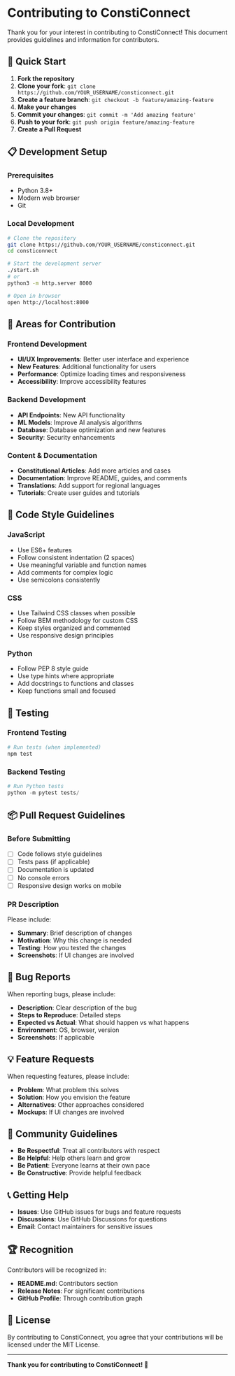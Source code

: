 # Contributing to ConstiConnect

Thank you for your interest in contributing to ConstiConnect! This document provides guidelines and information for contributors.

## 🚀 Quick Start

1. **Fork the repository**
2. **Clone your fork**: `git clone https://github.com/YOUR_USERNAME/consticonnect.git`
3. **Create a feature branch**: `git checkout -b feature/amazing-feature`
4. **Make your changes**
5. **Commit your changes**: `git commit -m 'Add amazing feature'`
6. **Push to your fork**: `git push origin feature/amazing-feature`
7. **Create a Pull Request**

## 📋 Development Setup

### Prerequisites
- Python 3.8+
- Modern web browser
- Git

### Local Development
```bash
# Clone the repository
git clone https://github.com/YOUR_USERNAME/consticonnect.git
cd consticonnect

# Start the development server
./start.sh
# or
python3 -m http.server 8000

# Open in browser
open http://localhost:8000
```

## 🎯 Areas for Contribution

### Frontend Development
- **UI/UX Improvements**: Better user interface and experience
- **New Features**: Additional functionality for users
- **Performance**: Optimize loading times and responsiveness
- **Accessibility**: Improve accessibility features

### Backend Development
- **API Endpoints**: New API functionality
- **ML Models**: Improve AI analysis algorithms
- **Database**: Database optimization and new features
- **Security**: Security enhancements

### Content & Documentation
- **Constitutional Articles**: Add more articles and cases
- **Documentation**: Improve README, guides, and comments
- **Translations**: Add support for regional languages
- **Tutorials**: Create user guides and tutorials

## 📝 Code Style Guidelines

### JavaScript
- Use ES6+ features
- Follow consistent indentation (2 spaces)
- Use meaningful variable and function names
- Add comments for complex logic
- Use semicolons consistently

### CSS
- Use Tailwind CSS classes when possible
- Follow BEM methodology for custom CSS
- Keep styles organized and commented
- Use responsive design principles

### Python
- Follow PEP 8 style guide
- Use type hints where appropriate
- Add docstrings to functions and classes
- Keep functions small and focused

## 🧪 Testing

### Frontend Testing
```bash
# Run tests (when implemented)
npm test
```

### Backend Testing
```python
# Run Python tests
python -m pytest tests/
```

## 📦 Pull Request Guidelines

### Before Submitting
- [ ] Code follows style guidelines
- [ ] Tests pass (if applicable)
- [ ] Documentation is updated
- [ ] No console errors
- [ ] Responsive design works on mobile

### PR Description
Please include:
- **Summary**: Brief description of changes
- **Motivation**: Why this change is needed
- **Testing**: How you tested the changes
- **Screenshots**: If UI changes are involved

## 🐛 Bug Reports

When reporting bugs, please include:
- **Description**: Clear description of the bug
- **Steps to Reproduce**: Detailed steps
- **Expected vs Actual**: What should happen vs what happens
- **Environment**: OS, browser, version
- **Screenshots**: If applicable

## 💡 Feature Requests

When requesting features, please include:
- **Problem**: What problem this solves
- **Solution**: How you envision the feature
- **Alternatives**: Other approaches considered
- **Mockups**: If UI changes are involved

## 🤝 Community Guidelines

- **Be Respectful**: Treat all contributors with respect
- **Be Helpful**: Help others learn and grow
- **Be Patient**: Everyone learns at their own pace
- **Be Constructive**: Provide helpful feedback

## 📞 Getting Help

- **Issues**: Use GitHub issues for bugs and feature requests
- **Discussions**: Use GitHub Discussions for questions
- **Email**: Contact maintainers for sensitive issues

## 🏆 Recognition

Contributors will be recognized in:
- **README.md**: Contributors section
- **Release Notes**: For significant contributions
- **GitHub Profile**: Through contribution graph

## 📄 License

By contributing to ConstiConnect, you agree that your contributions will be licensed under the MIT License.

---

**Thank you for contributing to ConstiConnect! 🚀**
